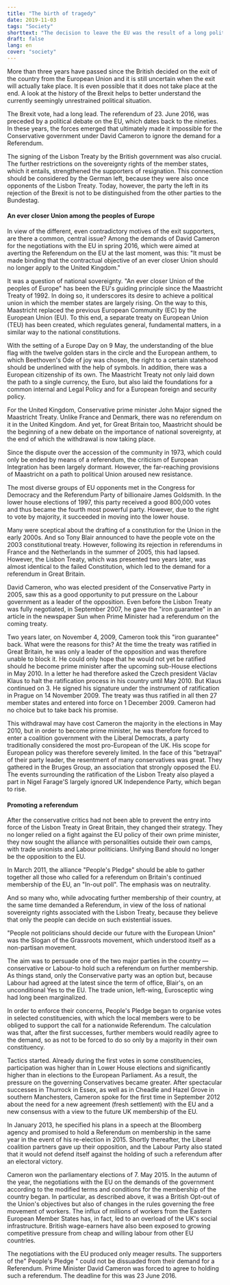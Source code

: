 ```yaml
---
title: "The birth of tragedy"
date: 2019-11-03
tags: "Society"
shorttext: "The decision to leave the EU was the result of a long political process."
draft: false
lang: en
cover: "society"
---
```


More than three years have passed since the British decided on the exit of the country from the European Union and it is still uncertain when the exit will actually take place. It is even possible that it does not take place at the end. A look at the history of the Brexit helps to better understand the currently seemingly unrestrained political situation.

The Brexit vote, had a long lead. The referendum of 23. June 2016, was preceded by a political debate on the EU, which dates back to the nineties. In these years, the forces emerged that ultimately made it impossible for the Conservative government under David Cameron to ignore the demand for a Referendum.

The signing of the Lisbon Treaty by the British government was also crucial. The further restrictions on the sovereignty rights of the member states, which it entails, strengthened the supporters of resignation. This connection should be considered by the German left, because they were also once opponents of the Lisbon Treaty. Today, however, the party the left in its rejection of the Brexit is not to be distinguished from the other parties to the Bundestag.

#### An ever closer Union among the peoples of Europe

In view of the different, even contradictory motives of the exit supporters, are there a common, central issue? Among the demands of David Cameron for the negotiations with the EU in spring 2016, which were aimed at averting the Referendum on the EU at the last moment, was this:
"It must be made binding that the contractual objective of an ever closer Union should no longer apply to the United Kingdom."

It was a question of national sovereignty. "An ever closer Union of the peoples of Europe" has been the EU's guiding principle since the Maastricht Treaty of 1992. In doing so, it underscores its desire to achieve a political union in which the member states are largely rising. On the way to this, Maastricht replaced the previous European Community (EC) by the European Union (EU). To this end, a separate treaty on European Union (TEU) has been created, which regulates general, fundamental matters, in a similar way to the national constitutions.

With the setting of a Europe Day on 9 May, the understanding of the blue flag with the twelve golden stars in the circle and the European anthem, to which Beethoven's Ode of joy was chosen, the right to a certain statehood should be underlined with the help of symbols.  In addition, there was a European citizenship of its own. The Maastricht Treaty not only laid down the path to a single currency, the Euro, but also laid the foundations for a common internal and Legal Policy and for a European foreign and security policy.

For the United Kingdom, Conservative prime minister John Major signed the Maastricht Treaty. Unlike France and Denmark, there was no referendum on it in the United Kingdom. And yet, for Great Britain too, Maastricht should be the beginning of a new debate on the importance of national sovereignty, at the end of which the withdrawal is now taking place.

Since the dispute over the accession of the community in 1973, which could only be ended by means of a referendum, the criticism of European Integration has been largely dormant. However, the far-reaching provisions of Maastricht on a path to political Union aroused new resistance.

The most diverse groups of EU opponents met in the Congress for Democracy and the Referendum Party of billionaire James Goldsmith. In the lower house elections of 1997, this party received a good 800,000 votes and thus became the fourth most powerful party. However, due to the right to vote by majority, it succeeded in moving into the lower house.

Many were sceptical about the drafting of a constitution for the Union in the early 2000s. And so Tony Blair announced to have the people vote on the 2003 constitutional treaty. However, following its rejection in referendums in France and the Netherlands in the summer of 2005, this had lapsed. However, the Lisbon Treaty, which was presented two years later, was almost identical to the failed Constitution, which led to the demand for a referendum in Great Britain.

David Cameron, who was elected president of the Conservative Party in 2005, saw this as a good opportunity to put pressure on the Labour government as a leader of the opposition. Even before the Lisbon Treaty was fully negotiated, in September 2007, he gave the "iron guarantee" in an article in the newspaper Sun when Prime Minister had a referendum on the coming treaty.

Two years later, on November 4, 2009, Cameron took this "iron guarantee" back. What were the reasons for this? At the time the treaty was ratified in Great Britain, he was only a leader of the opposition and was therefore unable to block it. He could only hope that he would not yet be ratified should he become prime minister after the upcoming sub-House elections in May 2010. In a letter he had therefore asked the Czech president Václav Klaus to halt the ratification process in his country until May 2010. But Klaus continued on 3. He signed his signature under the instrument of ratification in Prague on 14 November 2009. The treaty was thus ratified in all then 27 member states and entered into force on 1 December 2009. Cameron had no choice but to take back his promise.

This withdrawal may have cost Cameron the majority in the elections in May 2010, but in order to become prime minister, he was therefore forced to enter a coalition government with the Liberal Democrats, a party traditionally considered the most pro-European of the UK. His scope for European policy was therefore severely limited. In the face of this "betrayal" of their party leader, the resentment of many conservatives was great. They gathered in the Bruges Group, an association that strongly opposed the EU. The events surrounding the ratification of the Lisbon Treaty also played a part in Nigel Farage'S largely ignored UK Independence Party, which began to rise.

#### Promoting a referendum

After the conservative critics had not been able to prevent the entry into force of the Lisbon Treaty in Great Britain, they changed their strategy. They no longer relied on a fight against the EU policy of their own prime minister, they now sought the alliance with personalities outside their own camps, with trade unionists and Labour politicians. Unifying Band should no longer be the opposition to the EU.

In March 2011, the alliance "People's Pledge" should be able to gather together all those who called for a referendum on Britain's continued membership of the EU, an "In-out poll". The emphasis was on neutrality.

And so many who, while advocating further membership of their country, at the same time demanded a Referendum, in view of the loss of national sovereignty rights associated with the Lisbon Treaty, because they believe that only the people can decide on such existential issues.

"People not politicians should decide our future with the European Union" was the Slogan of the Grassroots movement, which understood itself as a non-partisan movement.

The aim was to persuade one of the two major parties in the country — conservative or Labour-to hold such a referendum on further membership. As things stand, only the Conservative party was an option but, because Labour had agreed at the latest since the term of office, Blair's, on an unconditional Yes to the EU. The trade union, left-wing, Eurosceptic wing had long been marginalized.

In order to enforce their concerns, People's Pledge began to organise votes in selected constituencies, with which the local members were to be obliged to support the call for a nationwide Referendum. The calculation was that, after the first successes, further members would readily agree to the demand, so as not to be forced to do so only by a majority in their own constituency.

Tactics started. Already during the first votes in some constituencies, participation was higher than in Lower House elections and significantly higher than in elections to the European Parliament. As a result, the pressure on the governing Conservatives became greater. After spectacular successes in Thurrock in Essex, as well as in Cheadle and Hazel Grove in southern Manchesters, Cameron spoke for the first time in September 2012 about the need for a new agreement (fresh settlement) with the EU and a new consensus with a view to the future UK membership of the EU.

In January 2013, he specified his plans in a speech at the Bloomberg agency and promised to hold a Referendum on membership in the same year in the event of his re-election in 2015. Shortly thereafter, the Liberal coalition partners gave up their opposition, and the Labour Party also stated that it would not defend itself against the holding of such a referendum after an electoral victory.

Cameron won the parliamentary elections of 7. May 2015. In the autumn of the year, the negotiations with the EU on the demands of the government according to the modified terms and conditions for the membership of the country began. In particular, as described above, it was a British Opt-out of the Union's objectives but also of changes in the rules governing the free movement of workers. The influx of millions of workers from the Eastern European Member States has, in fact, led to an overload of the UK's social infrastructure. British wage-earners have also been exposed to growing competitive pressure from cheap and willing labour from other EU countries.

The negotiations with the EU produced only meager results. The supporters of the" People's Pledge " could not be dissuaded from their demand for a Referendum. Prime Minister David Cameron was forced to agree to holding such a referendum. The deadline for this was 23 June 2016.
